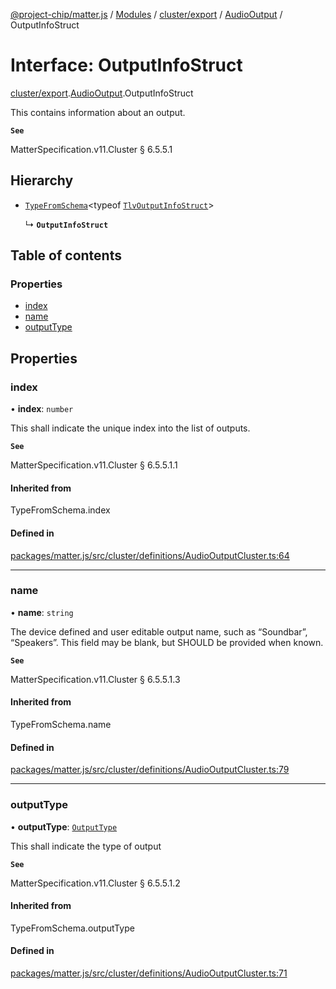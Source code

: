 [@project-chip/matter.js](../README.md) / [Modules](../modules.md) / [cluster/export](../modules/cluster_export.md) / [AudioOutput](../modules/cluster_export.AudioOutput.md) / OutputInfoStruct

# Interface: OutputInfoStruct

[cluster/export](../modules/cluster_export.md).[AudioOutput](../modules/cluster_export.AudioOutput.md).OutputInfoStruct

This contains information about an output.

**`See`**

MatterSpecification.v11.Cluster § 6.5.5.1

## Hierarchy

- [`TypeFromSchema`](../modules/tlv_export.md#typefromschema)\<typeof [`TlvOutputInfoStruct`](../modules/cluster_export.AudioOutput.md#tlvoutputinfostruct)\>

  ↳ **`OutputInfoStruct`**

## Table of contents

### Properties

- [index](cluster_export.AudioOutput.OutputInfoStruct.md#index)
- [name](cluster_export.AudioOutput.OutputInfoStruct.md#name)
- [outputType](cluster_export.AudioOutput.OutputInfoStruct.md#outputtype)

## Properties

### index

• **index**: `number`

This shall indicate the unique index into the list of outputs.

**`See`**

MatterSpecification.v11.Cluster § 6.5.5.1.1

#### Inherited from

TypeFromSchema.index

#### Defined in

[packages/matter.js/src/cluster/definitions/AudioOutputCluster.ts:64](https://github.com/project-chip/matter.js/blob/5f71eedebdb9fa54338bde320c311bb359b7455d/packages/matter.js/src/cluster/definitions/AudioOutputCluster.ts#L64)

___

### name

• **name**: `string`

The device defined and user editable output name, such as “Soundbar”, “Speakers”. This field may be blank,
but SHOULD be provided when known.

**`See`**

MatterSpecification.v11.Cluster § 6.5.5.1.3

#### Inherited from

TypeFromSchema.name

#### Defined in

[packages/matter.js/src/cluster/definitions/AudioOutputCluster.ts:79](https://github.com/project-chip/matter.js/blob/5f71eedebdb9fa54338bde320c311bb359b7455d/packages/matter.js/src/cluster/definitions/AudioOutputCluster.ts#L79)

___

### outputType

• **outputType**: [`OutputType`](../enums/cluster_export.AudioOutput.OutputType.md)

This shall indicate the type of output

**`See`**

MatterSpecification.v11.Cluster § 6.5.5.1.2

#### Inherited from

TypeFromSchema.outputType

#### Defined in

[packages/matter.js/src/cluster/definitions/AudioOutputCluster.ts:71](https://github.com/project-chip/matter.js/blob/5f71eedebdb9fa54338bde320c311bb359b7455d/packages/matter.js/src/cluster/definitions/AudioOutputCluster.ts#L71)
